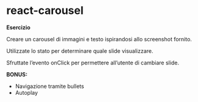 # react-carousel

**Esercizio**

Creare un carousel di immagini e testo ispirandosi allo screenshot fornito.

Utilizzate lo stato per determinare quale slide visualizzare.

Sfruttate l’evento onClick per permettere all’utente di cambiare slide.

**BONUS:**
- Navigazione tramite bullets
- Autoplay
